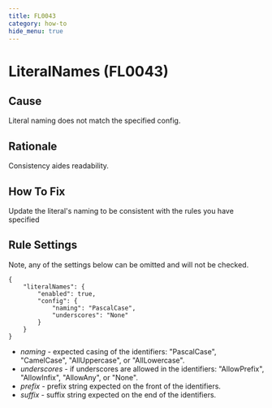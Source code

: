 ```yaml
---
title: FL0043
category: how-to
hide_menu: true
---
```


# LiteralNames (FL0043)

## Cause

Literal naming does not match the specified config.

## Rationale

Consistency aides readability.

## How To Fix

Update the literal's naming to be consistent with the rules you have specified

## Rule Settings

Note, any of the settings below can be omitted and will not be checked.

    {
        "literalNames": {
            "enabled": true,
            "config": {
                "naming": "PascalCase",
                "underscores": "None"
            }
        }
    }

* *naming* - expected casing of the identifiers: "PascalCase", "CamelCase", "AllUppercase", or "AllLowercase".
* *underscores* - if underscores are allowed in the identifiers: "AllowPrefix", "AllowInfix", "AllowAny", or "None".
* *prefix* - prefix string expected on the front of the identifiers.
* *suffix* - suffix string expected on the end of the identifiers.
